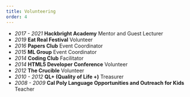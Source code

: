 ```yaml
---
title: Volunteering
order: 4
---
```


- _2017 - 2021_ **Hackbright Academy** Mentor and Guest Lecturer
- _2019_ **Eat Real Festival** Volunteer
- _2016_ **Papers Club** Event Coordinator
- _2015_ **ML Group** Event Coordinator
- _2014_ **Coding Club** Facilitator
- _2014_ **HTML5 Developer Conference** Volunteer
- _2012_ **The Crucible** Volunteer
- _2010 - 2012_ **QL+ (Quality of Life +)** Treasurer
- _2008 - 2009_ **Cal Poly Language Opportunities and Outreach for Kids** Teacher
